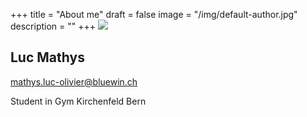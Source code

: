 +++
title = "About me"
draft = false
image = "/img/default-author.jpg"
description = ""
+++
![](/img/default-author.jpg)

## Luc Mathys

mathys.luc-olivier@bluewin.ch

Student in Gym Kirchenfeld Bern